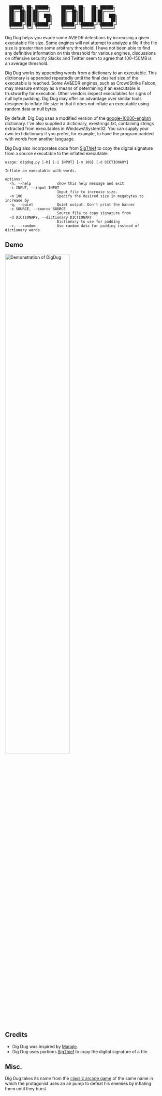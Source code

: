 ```
  ██████╗ ██╗ ██████╗     ██████╗ ██╗   ██╗ ██████╗     
  ██╔══██╗██║██╔════╝     ██╔══██╗██║   ██║██╔════╝     
  ██║  ██║██║██║  ███╗    ██║  ██║██║   ██║██║  ███╗    
  ██║  ██║██║██║   ██║    ██║  ██║██║   ██║██║   ██║    
  ██████╔╝██║╚██████╔╝    ██████╔╝╚██████╔╝╚██████╔╝    
  ╚═════╝ ╚═╝ ╚═════╝     ╚═════╝  ╚═════╝  ╚═════╝
 ```
Dig Dug helps you evade some AV/EDR detections by increasing a given executable file size. Some engines will not attempt to analyze a file if the file size is greater than some arbitrary threshold. I have not been able to find any definitive information on this threshold for various engines, discussions on offensive security Slacks and Twitter seem to agree that 100-150MB is an average threshold.

Dig Dug works by appending words from a dictionary to an executable.  This dictionary is appended repeatedly until the final desired size of the executable is reached. Some AV&EDR engines, such as CrowdStrike Falcon, may measure entropy as a means of determining if an executable is trustworthy for execution. Other vendors inspect executables for signs of null byte padding. Dig Dug may offer an advantage over similar tools designed to inflate file size in that it does not inflate an executable using random data or null bytes. 

By default, Dig Dug uses a modified version of the [google-10000-english](https://github.com/first20hours/google-10000-english) dictionary. I've also supplied a dictionary, exestrings.txt, containing strings extracted from executables in Windows\System32. You can supply your own text dictionary if you prefer, for example, to have the program padded with words from another language.

Dig Dug also incorporates code from [SigThief](https://github.com/secretsquirrel/SigThief/) to copy the digital signature from a source executable to the inflated executable.

```
usage: digdug.py [-h] [-i INPUT] [-m 100] [-d DICTIONARY]

Inflate an executable with words.

options:
  -h, --help            show this help message and exit
  -i INPUT, --input INPUT
                        Input file to increase size.
  -m 100                Specify the desired size in megabytes to increase by
  -q, --quiet           Quiet output. Don't print the banner
  -s SOURCE, --source SOURCE
                        Source file to copy signature from
  -d DICTIONARY, --dictionary DICTIONARY
                        Dictionary to use for padding
  -r, --random          Use random data for padding instead of dictionary words
```

## Demo
<img src="https://github.com/hardwaterhacker/DigDug/blob/main/images/digdug.gif" width="65%" alt="Demonstration of DigDug">

## Credits
- Dig Dug was inspired by [Mangle](https://github.com/optiv/Mangle).  
- Dig Dug uses portions [SigThief](https://github.com/secretsquirrel/SigThief/) to copy the digital signature of a file.

## Misc.
Dig Dug takes its name from the [classic arcade game](https://en.wikipedia.org/wiki/Dig_Dug) of the same name in which the protagonist uses an air pump to defeat his enemies by inflating them until they burst.
